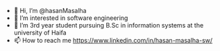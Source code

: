 - 👋 Hi, I’m @hasanMasalha
- 👀 I’m interested in software engineering
- 🌱 I’m 3rd year student pursuing B.Sc in information systems at the university of Haifa
- 📫 How to reach me https://www.linkedin.com/in/hasan-masalha-sw/

<!---
hasanMasalha/hasanMasalha is a ✨ special ✨ repository because its `README.md` (this file) appears on your GitHub profile.
You can click the Preview link to take a look at your changes.
--->
